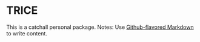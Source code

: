 # TRICE

This is a catchall personal package. 
Notes:
Use
[Github-flavored Markdown](https://guides.github.com/features/mastering-markdown/)
to write content.

